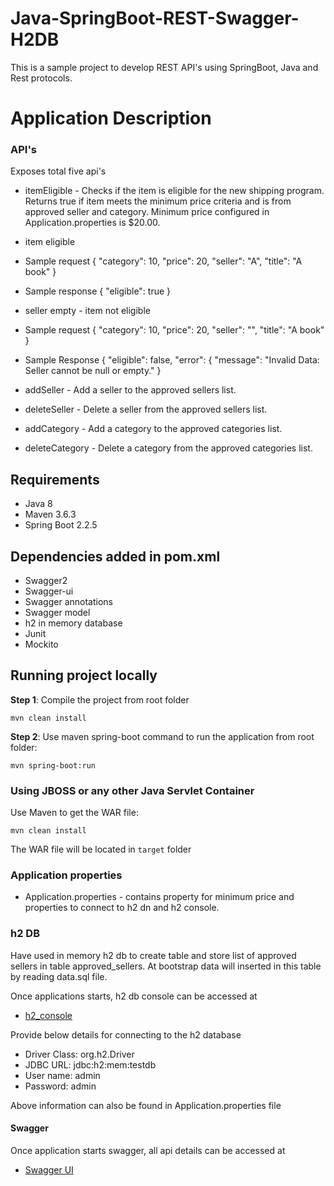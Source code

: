 # Java-SpringBoot-REST-Swagger-H2DB
This is a sample project to develop REST API's using SpringBoot, Java and Rest protocols.

# Application Description
### API's
Exposes total five api's 

* itemEligible - Checks if the item is eligible for the new shipping program. Returns true if item meets the minimum 
price criteria and is from approved seller and category.
Minimum price configured in Application.properties is $20.00.

* item eligible
* Sample request
 {
  "category": 10,
  "price": 20,
  "seller": "A",
  "title": "A book"
 }

* Sample response
 {
  "eligible": true
 }

* seller empty - item not eligible 
* Sample request
  {
  "category": 10,
  "price": 20,
  "seller": "",
  "title": "A book"
  }

* Sample Response
  {
  "eligible": false,
  "error": {
    "message": "Invalid Data: Seller cannot be null or empty."
  }

* addSeller - Add a seller to the approved sellers list.

* deleteSeller - Delete a seller from the approved sellers list.

* addCategory - Add a category to the approved categories list.

* deleteCategory - Delete a category from the approved categories list.

## Requirements
* Java 8
* Maven 3.6.3
* Spring Boot 2.2.5

## Dependencies added in pom.xml
* Swagger2
* Swagger-ui
* Swagger annotations
* Swagger model
* h2 in memory database
* Junit
* Mockito

## Running project locally

**Step 1**: Compile the project from root folder
```
mvn clean install
```
**Step 2**: Use maven spring-boot command to run the application from root folder:
```
mvn spring-boot:run
```

### Using JBOSS or any other Java Servlet Container

Use Maven to get the WAR file:
```
mvn clean install
```
The WAR file will be located in `target` folder

### Application properties
* Application.properties - contains property for minimum price and properties to connect to h2 dn and h2 console.

### h2 DB
Have used in memory h2 db to create table and store list of approved sellers in table approved_sellers.
At bootstrap data will inserted in this table by reading data.sql file.

Once applications starts, h2 db console can be accessed at

* [h2_console](http://localhost:8080/h2-console/)

Provide below details for connecting to the h2 database
* Driver Class: org.h2.Driver
* JDBC URL: jdbc:h2:mem:testdb
* User name: admin
* Password: admin

Above information can also be found in Application.properties file

#### Swagger

Once application starts swagger, all api details can be accessed at

* [Swagger UI](http://localhost:8080/swagger-ui.html#/The_new_shipping_program_API)


